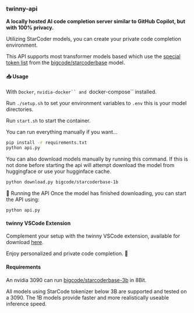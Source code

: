 ### twinny-api

**A locally hosted AI code completion server similar to GitHub Copilot, but with 100% privacy.**

Utilizing StarCoder models, you can create your private code completion environment.

This API supports most transformer models based which use the [special token list](https://huggingface.co/bigcode/starcoderbase/blob/main/special_tokens_map.json) from the [bigcode/starcoderbase](https://huggingface.co/bigcode/starcoderbase) model.

#### 📥 Usage

With `Docker`, `nvidia-docker`` and `docker-compose`` installed.

Run `./setup.sh` to set your environment variables to `.env` this is your model directories.

Run `start.sh` to start the container.

You can run everything manually if you want...

```bash
pip install -r requirements.txt
python api.py
```

You can also download models manually by running this command.  If this is not done before starting the api will attempt download the model from huggingface or use your hugginface cache.

```bash
python download.py bigcode/starcoderbase-1b
```

🚀 Running the API
Once the model has finished downloading, you can start the API using:

```
python api.py
```

#### twinny VSCode Extension

Complement your setup with the twinny VSCode extension, available for download [here](https://github.com/rjmacarthy/twinny).

Enjoy personalized and private code completion. 🎉


#### Requirements

An nvidia 3090 can run [bigcode/starcoderbase-3b](https://huggingface.co/bigcode/starcoderbase-3b) in 8Bit.

All models using StarCode tokenizer below 3B are supported and tested on a 3090. The 1B models provide faster and more realistically useable inference speed.
